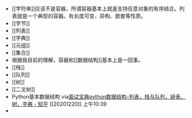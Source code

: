 - [[字符串]]应该不是容器，所谓容器基本上就是支持任意对象的有序结合。列表就是一个典型的容器。有长度可变、异构、嵌套等性质。
- [[字节]]
- [[列表]]
- [[字典]]
- [[元组]]
- [[集合]]
- 根据我目前的理解，容器和[[数据结构]]基本上是一回事。
- [[栈]]
- [[队列]]
- [[树]]
- [[二叉树]]
- Python基本数据结构
  via[面试宝典python数据结构-列表，栈与队列，链表，树，字典 - 知乎](https://zhuanlan.zhihu.com/p/43505915)
  [[20201220]] 上午10:39
- 
